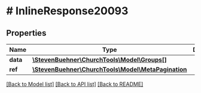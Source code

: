 # # InlineResponse20093

## Properties

Name | Type | Description | Notes
------------ | ------------- | ------------- | -------------
**data** | [**\StevenBuehner\ChurchTools\Model\Groups[]**](Groups.md) |  | [optional]
**ref** | [**\StevenBuehner\ChurchTools\Model\MetaPagination**](MetaPagination.md) |  | [optional]

[[Back to Model list]](../../README.md#models) [[Back to API list]](../../README.md#endpoints) [[Back to README]](../../README.md)
